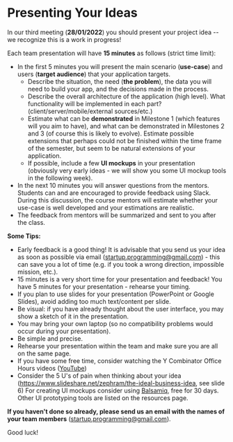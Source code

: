 
# Presenting Your Ideas
In our third meeting (**28/01/2022**) you should present your project idea -- we recognize this is a work in progress!

Each team presentation will have **15 minutes** as follows (strict time limit):

- In the first 5 minutes you will present the main scenario (**use-case**) and users (**target audience**) that your application targets.
    - Describe the situation, the need (**the problem**), the data you will need to build your app, and the decisions made in the process.
    - Describe the overall architecture of the application (high level). What functionality will be implemented in each part? (client/server/mobile/external sources/etc.)
    - Estimate what can be **demonstrated** in Milestone 1 (which features will you aim to have), and what can be demonstrated in Milestones 2 and 3 (of course this is likely to evolve). Estimate possible extensions that perhaps could not be finished within the time frame of the semester, but seem to be natural extensions of your application.
    - If possible, include a few **UI mockups** in your presentation (obviously very early ideas - we will show you some UI mockup tools in the following week).
- In the next 10 minutes you will answer questions from the mentors.  Students can and are encouraged to provide feedback using Slack. During this discussion, the course mentors will estimate whether your use-case is well developed and your estimations are realistic.
- The feedback from mentors will be summarized and sent to you after the class. 

**Some Tips:**

- Early feedback is a good thing! It is advisable that you send us your idea as soon as possible via email ([startup.programming@gmail.com](mailto:startup.programming@gmail.com)) - this can save you a lot of time (e.g. if you took a wrong direction, impossible mission, etc.).
- 15 minutes is a very short time for your presentation and feedback! You have 5 minutes for your presentation - rehearse your timing.
- If you plan to use slides for your presentation (PowerPoint or Google Slides), avoid adding too much text/content per slide. 
- Be visual: if you have already thought about the user interface, you may show a sketch of it in the presentation.
- You may bring your own laptop (so no compatibility problems would occur during your presentation).
- Be simple and precise.
- Rehearse your presentation within the team and make sure you are all on the same page.
- If you have some free time, consider watching the Y Combinator Office Hours videos ([YouTube](https://www.youtube.com/watch?v=9cWPxuxqdGQ))
- Consider the 5 U's of pain when thinking about your idea (https://www.slideshare.net/zephram/the-ideal-business-idea, see slide 6) 
 For creating UI mockups consider using [Balsamiq](https://balsamiq.com/download/), free for 30 days. Other UI prototyping tools are listed on the resources page. 

**If you haven't done so already, please send us an email with the names of your team members** ([startup.programming@gmail.com](mailto:startup.programming@gmail.com)).

Good luck!
